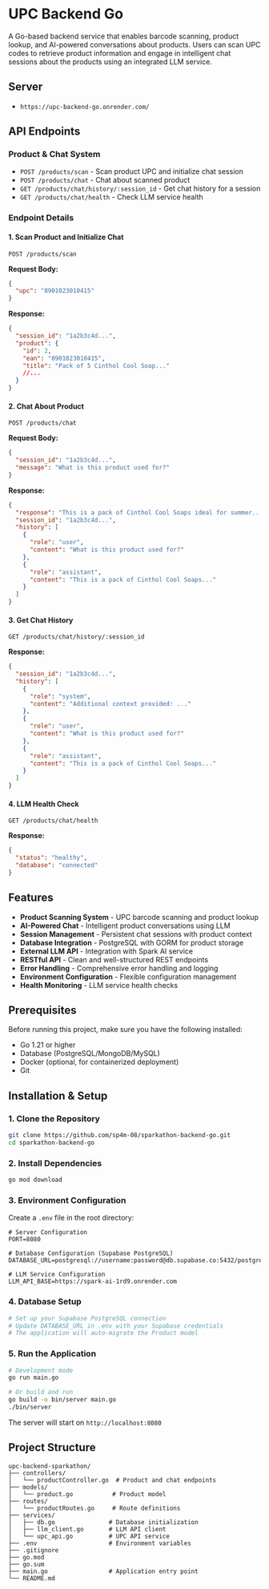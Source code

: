# UPC Backend Go

A Go-based backend service that enables barcode scanning, product lookup, and AI-powered conversations about products. Users can scan UPC codes to retrieve product information and engage in intelligent chat sessions about the products using an integrated LLM service.

## Server

- `https://upc-backend-go.onrender.com/`

## API Endpoints

### Product & Chat System

- `POST /products/scan` - Scan product UPC and initialize chat session
- `POST /products/chat` - Chat about scanned product
- `GET /products/chat/history/:session_id` - Get chat history for a session
- `GET /products/chat/health` - Check LLM service health

### Endpoint Details

#### 1. Scan Product and Initialize Chat

```
POST /products/scan
```

**Request Body:**

```json
{
  "upc": "8901023010415"
}
```

**Response:**

```json
{
  "session_id": "1a2b3c4d...",
  "product": {
    "id": 2,
    "ean": "8901023010415",
    "title": "Pack of 5 Cinthol Cool Soap..."
    //...
  }
}
```

#### 2. Chat About Product

```
POST /products/chat
```

**Request Body:**

```json
{
  "session_id": "1a2b3c4d...",
  "message": "What is this product used for?"
}
```

**Response:**

```json
{
  "response": "This is a pack of Cinthol Cool Soaps ideal for summer...",
  "session_id": "1a2b3c4d...",
  "history": [
    {
      "role": "user",
      "content": "What is this product used for?"
    },
    {
      "role": "assistant",
      "content": "This is a pack of Cinthol Cool Soaps..."
    }
  ]
}
```

#### 3. Get Chat History

```
GET /products/chat/history/:session_id
```

**Response:**

```json
{
  "session_id": "1a2b3c4d...",
  "history": [
    {
      "role": "system",
      "content": "Additional context provided: ..."
    },
    {
      "role": "user",
      "content": "What is this product used for?"
    },
    {
      "role": "assistant",
      "content": "This is a pack of Cinthol Cool Soaps..."
    }
  ]
}
```

#### 4. LLM Health Check

```
GET /products/chat/health
```

**Response:**

```json
{
  "status": "healthy",
  "database": "connected"
}
```

## Features

- **Product Scanning System** - UPC barcode scanning and product lookup
- **AI-Powered Chat** - Intelligent product conversations using LLM
- **Session Management** - Persistent chat sessions with product context
- **Database Integration** - PostgreSQL with GORM for product storage
- **External LLM API** - Integration with Spark AI service
- **RESTful API** - Clean and well-structured REST endpoints
- **Error Handling** - Comprehensive error handling and logging
- **Environment Configuration** - Flexible configuration management
- **Health Monitoring** - LLM service health checks

## Prerequisites

Before running this project, make sure you have the following installed:

- Go 1.21 or higher
- Database (PostgreSQL/MongoDB/MySQL)
- Docker (optional, for containerized deployment)
- Git

## Installation & Setup

### 1. Clone the Repository

```bash
git clone https://github.com/sp4m-08/sparkathon-backend-go.git
cd sparkathon-backend-go
```

### 2. Install Dependencies

```bash
go mod download
```

### 3. Environment Configuration

Create a `.env` file in the root directory:

```env
# Server Configuration
PORT=8080

# Database Configuration (Supabase PostgreSQL)
DATABASE_URL=postgresql://username:password@db.supabase.co:5432/postgres

# LLM Service Configuration
LLM_API_BASE=https://spark-ai-1rd9.onrender.com
```

### 4. Database Setup

```bash
# Set up your Supabase PostgreSQL connection
# Update DATABASE_URL in .env with your Supabase credentials
# The application will auto-migrate the Product model
```

### 5. Run the Application

```bash
# Development mode
go run main.go

# Or build and run
go build -o bin/server main.go
./bin/server
```

The server will start on `http://localhost:8080`

## Project Structure

```
upc-backend-sparkathon/
├── controllers/
│   └── productController.go  # Product and chat endpoints
├── models/
│   └── product.go           # Product model
├── routes/
│   └── productRoutes.go     # Route definitions
├── services/
│   ├── db.go               # Database initialization
│   ├── llm_client.go       # LLM API client
│   └── upc_api.go          # UPC API service
├── .env                    # Environment variables
├── .gitignore
├── go.mod
├── go.sum
├── main.go                 # Application entry point
└── README.md
```
